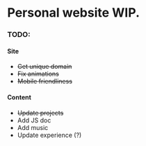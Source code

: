 # Personal website WIP.

### TODO:
#### Site
* ~~Get unique domain~~
* ~~Fix animations~~
* ~~Mobile friendliness~~
#### Content
* ~~Update projects~~
* Add JS doc
* Add music
* Update experience (?)

